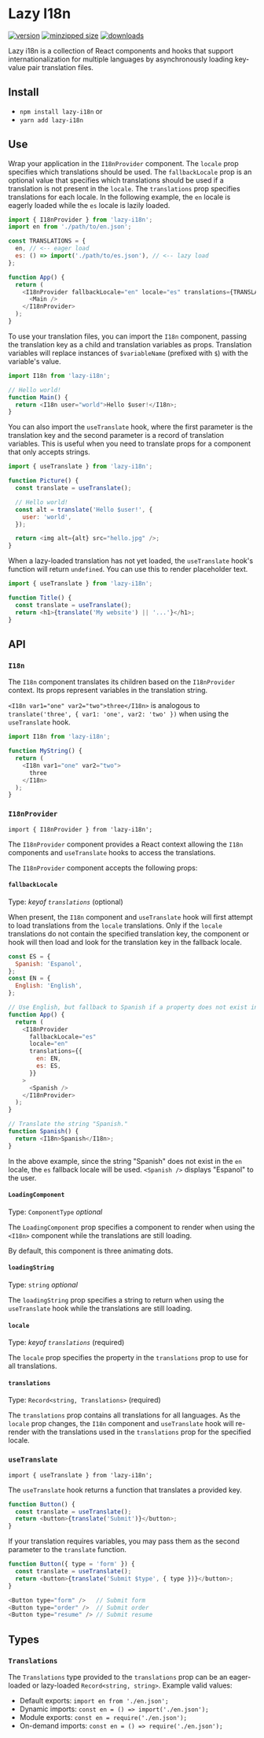 # Lazy I18n

[![version](https://img.shields.io/npm/v/lazy-i18n.svg)](https://www.npmjs.com/package/lazy-i18n)
[![minzipped size](https://img.shields.io/bundlephobia/minzip/lazy-i18n.svg)](https://www.npmjs.com/package/lazy-i18n)
[![downloads](https://img.shields.io/npm/dt/lazy-i18n.svg)](https://www.npmjs.com/package/lazy-i18n)

Lazy i18n is a collection of React components and hooks that support
internationalization for multiple languages by asynchronously loading key-value
pair translation files.

## Install

- `npm install lazy-i18n` or
- `yarn add lazy-i18n`

## Use

Wrap your application in the `I18nProvider` component. The `locale` prop
specifies which translations should be used. The `fallbackLocale` prop is an
optional value that specifies which translations should be used if a translation
is not present in the `locale`. The `translations` prop specifies translations
for each locale. In the following example, the `en` locale is eagerly loaded
while the `es` locale is lazily loaded.

```javascript
import { I18nProvider } from 'lazy-i18n';
import en from './path/to/en.json';

const TRANSLATIONS = {
  en, // <-- eager load
  es: () => import('./path/to/es.json'), // <-- lazy load
};

function App() {
  return (
    <I18nProvider fallbackLocale="en" locale="es" translations={TRANSLATIONS}>
      <Main />
    </I18nProvider>
  );
}
```

To use your translation files, you can import the `I18n` component, passing the
translation key as a child and translation variables as props. Translation
variables will replace instances of `$variableName` (prefixed with `$`) with the
variable's value.

```javascript
import I18n from 'lazy-i18n';

// Hello world!
function Main() {
  return <I18n user="world">Hello $user!</I18n>;
}
```

You can also import the `useTranslate` hook, where the first parameter is the
translation key and the second parameter is a record of translation variables.
This is useful when you need to translate props for a component that only
accepts strings.

```javascript
import { useTranslate } from 'lazy-i18n';

function Picture() {
  const translate = useTranslate();

  // Hello world!
  const alt = translate('Hello $user!', {
    user: 'world',
  });

  return <img alt={alt} src="hello.jpg" />;
}
```

When a lazy-loaded translation has not yet loaded, the `useTranslate` hook's
function will return `undefined`. You can use this to render placeholder text.

```javascript
import { useTranslate } from 'lazy-i18n';

function Title() {
  const translate = useTranslate();
  return <h1>{translate('My website') || '...'}</h1>;
}
```

## API

### `I18n`

The `I18n` component translates its children based on the `I18nProvider`
context. Its props represent variables in the translation string.

`<I18n var1="one" var2="two">three</I18n>` is analogous to
`translate('three', { var1: 'one', var2: 'two' })` when using the `useTranslate`
hook.

```javascript
import I18n from 'lazy-i18n';

function MyString() {
  return (
    <I18n var1="one" var2="two">
      three
    </I18n>
  );
}
```

### `I18nProvider`

`import { I18nProvider } from 'lazy-i18n';`

The `I18nProvider` component provides a React context allowing the `I18n`
components and `useTranslate` hooks to access the translations.

The `I18nProvider` component accepts the following props:

#### `fallbackLocale`

Type: _keyof `translations`_ (optional)

When present, the `I18n` component and `useTranslate` hook will first attempt to
load translations from the `locale` translations. Only if the `locale`
translations do not contain the specified translation key, the component or hook
will then load and look for the translation key in the fallback locale.

```javascript
const ES = {
  Spanish: 'Espanol',
};
const EN = {
  English: 'English',
};

// Use English, but fallback to Spanish if a property does not exist in English.
function App() {
  return (
    <I18nProvider
      fallbackLocale="es"
      locale="en"
      translations={{
        en: EN,
        es: ES,
      }}
    >
      <Spanish />
    </I18nProvider>
  );
}

// Translate the string "Spanish."
function Spanish() {
  return <I18n>Spanish</I18n>;
}
```

In the above example, since the string "Spanish" does not exist in the `en`
locale, the `es` fallback locale will be used. `<Spanish />` displays "Espanol"
to the user.

#### `LoadingComponent`

Type: `ComponentType` _optional_

The `LoadingComponent` prop specifies a component to render when using the
`<I18n>` component while the translations are still loading.

By default, this component is three animating dots.

#### `loadingString`

Type: `string` _optional_

The `loadingString` prop specifies a string to return when using the
`useTranslate` hook while the translations are still loading.

#### `locale`

Type: _keyof `translations`_ (required)

The `locale` prop specifies the property in the `translations` prop to use for
all translations.

#### `translations`

Type: `Record<string, Translations>` (required)

The `translations` prop contains all translations for all languages. As the
`locale` prop changes, the `I18n` component and `useTranslate` hook will
re-render with the translations used in the `translations` prop for the
specified locale.

### `useTranslate`

`import { useTranslate } from 'lazy-i18n';`

The `useTranslate` hook returns a function that translates a provided key.

```javascript
function Button() {
  const translate = useTranslate();
  return <button>{translate('Submit')}</button>;
}
```

If your translation requires variables, you may pass them as the second
parameter to the `translate` function.

```javascript
function Button({ type = 'form' }) {
  const translate = useTranslate();
  return <button>{translate('Submit $type', { type })}</button>;
}

<Button type="form" />   // Submit form
<Button type="order" />  // Submit order
<Button type="resume" /> // Submit resume
```

## Types

### `Translations`

The `Translations` type provided to the `translations` prop can be an
eager-loaded or lazy-loaded `Record<string, string>`. Example valid values:

- Default exports: `import en from './en.json';`
- Dynamic imports: `const en = () => import('./en.json');`
- Module exports: `const en = require('./en.json');`
- On-demand imports: `const en = () => require('./en.json');`
